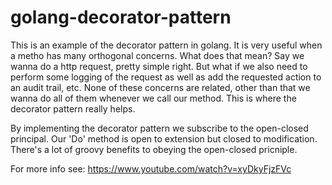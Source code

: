 # golang-decorator-pattern

This is an example of the decorator pattern in golang. It is very useful when
a metho has many orthogonal concerns. What does that mean?
Say we wanna do a http request, pretty simple right. But what if we also need to perform some logging of the request
as well as add the requested action to an audit trail, etc. None of these concerns are related,
other than that we wanna do all of them whenever we call our method. This is where the decorator pattern really helps.

By implementing the decorator pattern we subscribe to the open-closed principal.
Our 'Do' method is open to extension but closed to modification. There's a lot of groovy benefits to obeying the open-closed pricniple.

For more info see: https://www.youtube.com/watch?v=xyDkyFjzFVc
